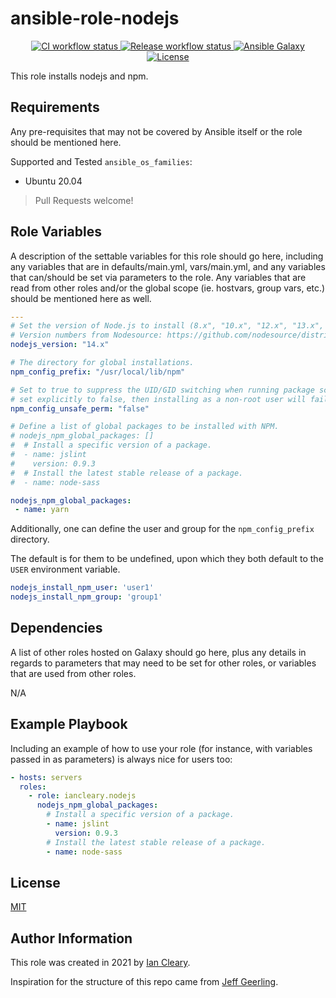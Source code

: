 ansible-role-nodejs
=========

<p align="center">

<a href="https://github.com/iancleary/ansible-role-nodejs/actions?query=workflow%3Aci" target="_blank">
    <img src="https://github.com/iancleary/ansible-role-nodejs/workflows/CI/badge.svg" alt="CI workflow status">
</a>

<a href="https://github.com/iancleary/ansible-role-nodejs/actions?query=workflow%3Arelease" target="_blank">
    <img src="https://github.com/iancleary/ansible-role-nodejs/workflows/Release/badge.svg" alt="Release workflow status">
</a>
<a href="https://galaxy.ansible.com/iancleary/nodejs" target="_blank">
    <img src="https://img.shields.io/badge/ansible--galaxy-iancleary.nodejs-blue.svg" alt="Ansible Galaxy">
</a>
<a href="https://raw.githubusercontent.com/iancleary/ansible-role-nodejs/main/LICENSE" target="_blank">
    <img src="https://img.shields.io/badge/license-MIT-blue.svg" alt="License">
</a>
</p>

This role installs nodejs and npm.

Requirements
------------

Any pre-requisites that may not be covered by Ansible itself or the role should be mentioned here.

Supported and Tested `ansible_os_families`:

* Ubuntu 20.04

> Pull Requests welcome!

Role Variables
--------------

A description of the settable variables for this role should go here, including any variables that are in defaults/main.yml, vars/main.yml, and any variables that can/should be set via parameters to the role. Any variables that are read from other roles and/or the global scope (ie. hostvars, group vars, etc.) should be mentioned here as well.

```yaml
---
# Set the version of Node.js to install (8.x", "10.x", "12.x", "13.x", etc.).
# Version numbers from Nodesource: https://github.com/nodesource/distributions
nodejs_version: "14.x"

# The directory for global installations.
npm_config_prefix: "/usr/local/lib/npm"

# Set to true to suppress the UID/GID switching when running package scripts. If
# set explicitly to false, then installing as a non-root user will fail.
npm_config_unsafe_perm: "false"

# Define a list of global packages to be installed with NPM.
# nodejs_npm_global_packages: []
#  # Install a specific version of a package.
#  - name: jslint
#    version: 0.9.3
#  # Install the latest stable release of a package.
#  - name: node-sass

nodejs_npm_global_packages:
 - name: yarn
```

Additionally, one can define the user and group for the `npm_config_prefix` directory.

The default is for them to be undefined, upon which they both  default to the `USER` environment variable.

```yaml
nodejs_install_npm_user: 'user1'
nodejs_install_npm_group: 'group1'
```

Dependencies
------------

A list of other roles hosted on Galaxy should go here, plus any details in regards to parameters that may need to be set for other roles, or variables that are used from other roles.

N/A

Example Playbook
----------------

Including an example of how to use your role (for instance, with variables passed in as parameters) is always nice for users too:

```yaml
- hosts: servers
  roles:
    - role: iancleary.nodejs
      nodejs_npm_global_packages:
        # Install a specific version of a package.
        - name: jslint
          version: 0.9.3
        # Install the latest stable release of a package.
        - name: node-sass
```

License
-------

[MIT](LICENSE)

Author Information
------------------

This role was created in 2021 by [Ian Cleary](https://iancleary.dev).

Inspiration for the structure of this repo came from [Jeff Geerling](https://github.com/geerlingguy/ansible-role-nodejs).
